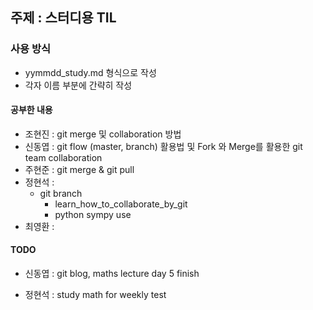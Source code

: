 ## 주제 : 스터디용 TIL

### 사용 방식
- yymmdd_study.md 형식으로 작성
- 각자 이름 부분에 간략히 작성

#### 공부한 내용
- 조현진 : git merge 및 collaboration 방법
- 신동엽 : git flow (master, branch) 활용법 및 Fork 와 Merge를 활용한 git team collaboration 
- 주현준 : git merge & git pull
- 정현석 : 
     - git branch 
	   - learn_how_to_collaborate_by_git 
	   - python sympy use 
- 최영환 :

#### TODO
- 신동엽 : git blog, maths lecture day 5 finish 

- 정현석 : study math for weekly test 
